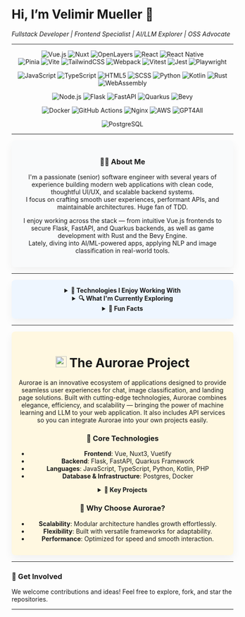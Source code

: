 <p align="center">
  <h1>Hi, I’m Velimir Mueller 👋</h1>
  <p><em>Fullstack Developer | Frontend Specialist | AI/LLM Explorer | OSS Advocate</em></p>
</p>

---

<p align="center">
  <!-- Frontend badges -->
  <img alt="Vue.js" src="https://img.shields.io/badge/Vue.js-35495E?style=for-the-badge&logo=vue.js&logoColor=4FC08D" />
  <img alt="Nuxt" src="https://img.shields.io/badge/Nuxt-00DC82?style=for-the-badge&logo=nuxt.js&logoColor=white" />
  <img alt="OpenLayers" src="https://img.shields.io/badge/OpenLayers-1D6AA4?style=for-the-badge&logo=OpenLayers&logoColor=white" />
  <img alt="React" src="https://img.shields.io/badge/React-20232A?style=for-the-badge&logo=react&logoColor=61DAFB" />
  <img alt="React Native" src="https://img.shields.io/badge/React_Native-20232A?style=for-the-badge&logo=react&logoColor=61DAFB" />
  <br />
  <img alt="Pinia" src="https://img.shields.io/badge/Pinia-F7DF1E?style=for-the-badge&logo=pinia&logoColor=yellow" />
  <img alt="Vite" src="https://img.shields.io/badge/Vite-646CFF?style=for-the-badge&logo=vite&logoColor=white" />
  <img alt="TailwindCSS" src="https://img.shields.io/badge/TailwindCSS-38B2AC?style=for-the-badge&logo=tailwind-css&logoColor=white" />
  <img alt="Webpack" src="https://img.shields.io/badge/Webpack-8DD6F9?style=for-the-badge&logo=webpack&logoColor=white" />
  <img alt="Vitest" src="https://img.shields.io/badge/Vitest-6E9F18?style=for-the-badge&logo=vitest&logoColor=white" />
  <img alt="Jest" src="https://img.shields.io/badge/Jest-C21325?style=for-the-badge&logo=jest&logoColor=white" />
  <img alt="Playwright" src="https://img.shields.io/badge/Playwright-2EAD33?style=for-the-badge&logo=playwright&logoColor=white" />
</p>

<p align="center">
  <!-- Languages badges -->
  <img alt="JavaScript" src="https://img.shields.io/badge/JavaScript-F7DF1E?style=for-the-badge&logo=javascript&logoColor=black" />
  <img alt="TypeScript" src="https://img.shields.io/badge/TypeScript-3178C6?style=for-the-badge&logo=typescript&logoColor=white" />
  <img alt="HTML5" src="https://img.shields.io/badge/HTML5-E34F26?style=for-the-badge&logo=html5&logoColor=white" />
  <img alt="SCSS" src="https://img.shields.io/badge/SCSS-CC6699?style=for-the-badge&logo=sass&logoColor=white" />
  <img alt="Python" src="https://img.shields.io/badge/Python-3776AB?style=for-the-badge&logo=python&logoColor=white" />
  <img alt="Kotlin" src="https://img.shields.io/badge/Kotlin-7F52FF?style=for-the-badge&logo=kotlin&logoColor=white" />
  <img alt="Rust" src="https://img.shields.io/badge/Rust-000000?style=for-the-badge&logo=rust&logoColor=white" />
  <img alt="WebAssembly" src="https://img.shields.io/badge/WebAssembly-654FF0?style=for-the-badge&logo=webassembly&logoColor=white" />
</p>

<p align="center">
  <!-- Backend badges -->
  <img alt="Node.js" src="https://img.shields.io/badge/Node.js-339933?style=for-the-badge&logo=node.js&logoColor=white" />
  <img alt="Flask" src="https://img.shields.io/badge/Flask-000000?style=for-the-badge&logo=flask&logoColor=white" />
  <img alt="FastAPI" src="https://img.shields.io/badge/FastAPI-009688?style=for-the-badge&logo=fastapi&logoColor=white" />
  <img alt="Quarkus" src="https://img.shields.io/badge/Quarkus-4695EB?style=for-the-badge&logo=quarkus&logoColor=white" />
  <img alt="Bevy" src="https://img.shields.io/badge/Bevy-F74C00?style=for-the-badge&logo=bevy&logoColor=white" />
</p>

<p align="center">
  <!-- DevOps / Infra badges -->
  <img alt="Docker" src="https://img.shields.io/badge/Docker-2496ED?style=for-the-badge&logo=docker&logoColor=white" />
  <img alt="GitHub Actions" src="https://img.shields.io/badge/GitHub_Actions-2088FF?style=for-the-badge&logo=github-actions&logoColor=white" />
  <img alt="Nginx" src="https://img.shields.io/badge/Nginx-009639?style=for-the-badge&logo=nginx&logoColor=white" />
  <img alt="AWS" src="https://img.shields.io/badge/AWS-232F3E?style=for-the-badge&logo=amazon-aws&logoColor=white" />
  <img alt="GPT4All" src="https://img.shields.io/badge/GPT4All-6E4AFF?style=for-the-badge&logo=openai&logoColor=white" />
</p>

<p align="center">
  <!-- Databases badges -->
  <img alt="PostgreSQL" src="https://img.shields.io/badge/PostgreSQL-4169E1?style=for-the-badge&logo=postgresql&logoColor=white" />
</p>

---

<div align="center" style="max-width: 700px; margin: auto; padding: 15px; border-radius: 8px; background: #f9fafb; box-shadow: 0 8px 20px rgba(0,0,0,0.05);">

### 👨‍💻 About Me

I'm a passionate (senior) software engineer with several years of experience building modern web applications with clean code, thoughtful UI/UX, and scalable backend systems.  
I focus on crafting smooth user experiences, performant APIs, and maintainable architectures. Huge fan of TDD.

I enjoy working across the stack — from intuitive Vue.js frontends to secure Flask, FastAPI, and Quarkus backends, as well as game development with Rust and the Bevy Engine.  
Lately, diving into AI/ML-powered apps, applying NLP and image classification in real-world tools.

</div>

---

<div align="center" style="max-width: 700px; margin: auto; padding: 15px; border-radius: 8px; background: #eef6ff; box-shadow: 0 8px 20px rgba(0,0,0,0.05);">

<details>
  <summary><strong>🔧 Technologies I Enjoy Working With</strong></summary>

  - **Frontend**: Vue 3, React, Vite, Webpack, TailwindCSS, Pinia, TypeScript  
  - **Backend**: Python (Flask, FastAPI), Kotlin (Quarkus), Node.js  
  - **DevOps**: Docker, GitHub Actions, NGINX  
  - **Databases**: PostgreSQL  
  - **Languages**: JavaScript/TypeScript, Python, Kotlin, Rust, WebAssembly  

</details>

<details>
  <summary><strong>🔍 What I'm Currently Exploring</strong></summary>

  - LLMs and document intelligence  
  - Multi-language NLP (German/English)  
  - Secure authentication and scalable backend design  
  - Building developer-first tools with clean UI/UX  

</details>

<details>
  <summary><strong>🧠 Fun Facts</strong></summary>

  - I care deeply about performance and user experience.  
  - I learn by building - most of my GitHub projects are live experiments.  
  - I’m always open to feedback, ideas, and collaboration.  

</details>

</div>

---

<div align="center" style="max-width: 700px; margin: auto; padding: 15px; border-radius: 8px; background: #fff8e1; box-shadow: 0 8px 20px rgba(0,0,0,0.05);">

# <img src="https://github.com/user-attachments/assets/12134a80-87bf-4ae1-8ee8-aeceb3309204" width="25" height="25" alt="The Aurorae project logo" /> The Aurorae Project

Aurorae is an innovative ecosystem of applications designed to provide seamless user experiences for chat, image classification, and landing page solutions. Built with cutting-edge technologies, Aurorae combines elegance, efficiency, and scalability — bringing the power of machine learning and LLM to your web application. It also includes API services so you can integrate Aurorae into your own projects easily.

### 🚀 Core Technologies  
- **Frontend**: Vue, Nuxt3, Vuetify  
- **Backend**: Flask, FastAPI, Quarkus Framework  
- **Languages**: JavaScript, TypeScript, Python, Kotlin, PHP  
- **Database & Infrastructure**: Postgres, Docker  

<details>
  <summary><strong>📌 Key Projects</strong></summary>

  - 🔵 [Aurorae Chat Frontend](https://github.com/VelimirMueller/aurorae_chat_frontend)  
    A sleek and responsive Nuxt3-based app for real-time chat.

  - 🔵 [Aurorae WS Chatbot API](https://github.com/VelimirMueller/aurorae_ws_chatbot_api)  
    A powerful Flask and Docker-based GPT4ALL chatbot websocket server.

  - 🔵 [Aurorae Landing Page](https://github.com/VelimirMueller/aurorae_landing_page)  
    A visually appealing landing page created with Vuetify.

  - 🔵 [Aurorae Backend](https://github.com/VelimirMueller/aurorae_backend)  
    Kotlin backend built with Quarkus for user verification and subscriptions.

  - 🔵 Aurorae Images Frontend (upcoming)  
    An intuitive Vue frontend for image classification.

</details>

### 🌟 Why Choose Aurorae?  
- **Scalability**: Modular architecture handles growth effortlessly.  
- **Flexibility**: Built with versatile frameworks for adaptability.  
- **Performance**: Optimized for speed and smooth interaction.  

</div>

---

### 🤝 Get Involved  
We welcome contributions and ideas! Feel free to explore, fork, and star the repositories.

---

